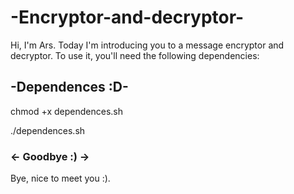 # -Encryptor-and-decryptor-

Hi, I'm Ars. Today I'm introducing you to a message encryptor and decryptor. To use it, you'll need the following dependencies:

## -Dependences :D-

  chmod +x dependences.sh

  ./dependences.sh

### <- Goodbye :) ->

Bye, nice to meet you :). 
